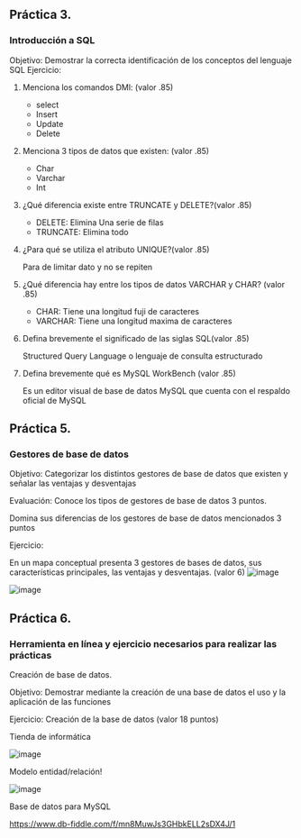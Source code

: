 ## Práctica 3.
### Introducción a SQL
Objetivo: Demostrar la correcta identificación de los conceptos del lenguaje SQL
Ejercicio:

1. Menciona los comandos DMl: (valor .85)


     *  select
     *  Insert
     *  Update
     *  Delete
        
2. Menciona 3 tipos de datos que existen: (valor .85)
     * Char
     * Varchar
     * Int

3. ¿Qué diferencia existe entre TRUNCATE y DELETE?(valor .85)
     * DELETE: Elimina Una serie de filas 
     * TRUNCATE: Elimina todo
       
4. ¿Para qué se utiliza el atributo UNIQUE?(valor .85)


   Para de limitar dato  y no se repiten
      
      
5. ¿Qué diferencia hay entre los tipos de datos VARCHAR y CHAR? (valor .85)


      * CHAR: Tiene una longitud fuji de caracteres
      * VARCHAR: Tiene una longitud maxima de caracteres

6. Defina brevemente el significado de las siglas SQL(valor .85)


    Structured Query Language o lenguaje de consulta estructurado

7. Defina brevemente qué es MySQL WorkBench (valor .85)


   Es un editor visual de base de datos MySQL que cuenta con el respaldo oficial de MySQL
## Práctica 5.
### Gestores de base de datos

Objetivo: Categorizar los distintos gestores de base de datos que existen y señalar las
ventajas y desventajas

Evaluación: Conoce los tipos de gestores de base de datos 3 puntos.

Domina sus diferencias de los gestores de base de datos mencionados 3 puntos

Ejercicio:

En un mapa conceptual presenta 3 gestores de bases de datos, sus características
principales, las ventajas y desventajas. (valor 6)
 ![image](https://user-images.githubusercontent.com/101213081/175699780-495094f6-ce01-4c01-9c6f-f6263b035f80.png)


![image](https://user-images.githubusercontent.com/91554777/170415427-e2b7321b-a97f-43b0-ac24-6e506c307e6b.png)

## Práctica 6.
### Herramienta en línea y ejercicio necesarios para realizar las prácticas

Creación de base de datos.

Objetivo: Demostrar mediante la creación de una base de datos el uso y la aplicación de
las funciones

Ejercicio: Creación de la base de datos (valor 18 puntos)

Tienda de informática

![image](https://user-images.githubusercontent.com/91554777/170415101-717bca19-3644-46a9-8a57-8d5940c5d283.png)




Modelo entidad/relación!

 ![image](https://user-images.githubusercontent.com/101213081/175656437-a6190400-a76d-4f90-b123-36e5fb7c7abc.png)


Base de datos para MySQL
  
  https://www.db-fiddle.com/f/mn8MuwJs3GHbkELL2sDX4J/1

